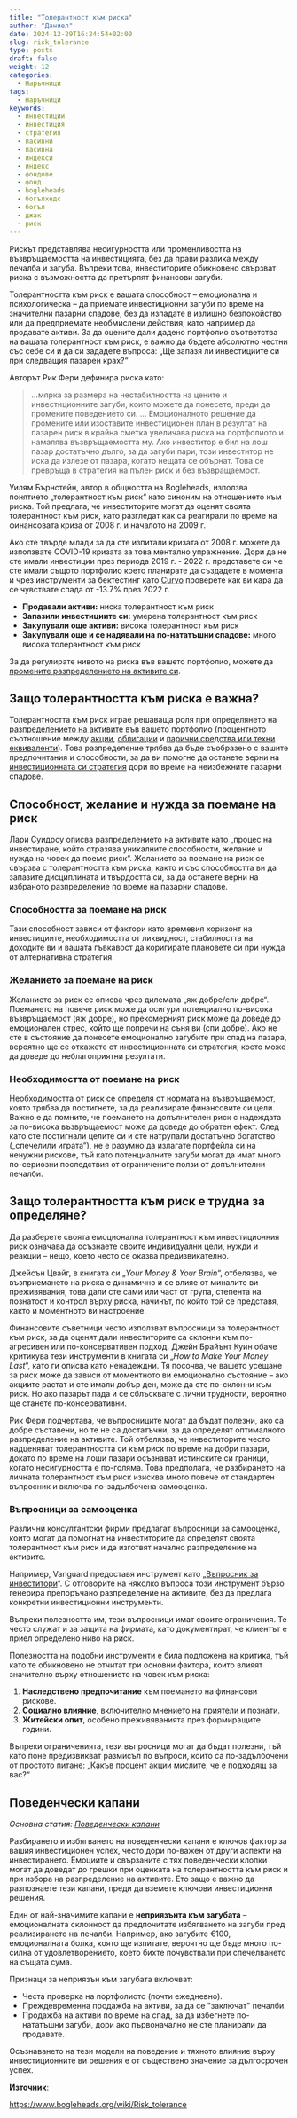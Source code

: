 ```yaml
---
title: "Толерантност към риска"
author: "Даниел"
date: 2024-12-29T16:24:54+02:00
slug: risk_tolerance
type: posts
draft: false
weight: 12
categories:
  - Наръчници
tags:
  - Наръчници
keywords:
  - инвестиции
  - инвестиция
  - стратегия
  - пасивни
  - пасивна
  - индекси
  - индекс
  - фондове
  - фонд
  - bogleheads
  - богълхедс
  - богъл
  - джак
  - риск
---
```


Рискът представлява несигурността или променливостта на възвръщаемостта на инвестицията, без да прави разлика между печалба и загуба. Въпреки това, инвеститорите обикновено свързват риска с възможността да претърпят финансови загуби.

Толерантността към риск е вашата способност – емоционална и психологическа – да приемате инвестиционни загуби по време на значителни пазарни спадове, без да изпадате в излишно безпокойство или да предприемате необмислени действия, като например да продавате активи. За да оцените дали дадено портфолио съответства на вашата толерантност към риск, е важно да бъдете абсолютно честни със себе си и да си зададете въпроса: „Ще запазя ли инвестициите си при следващия пазарен крах?“

Авторът Рик Фери дефинира риска като:
> ...мярка за размера на нестабилността на цените и инвестиционните загуби, които можете да понесете, преди да промените поведението си. ... Емоционалното решение да промените или изоставите инвестиционен план в резултат на пазарен риск в крайна сметка увеличава риска на портфолиото и намалява възвръщаемостта му. Ако инвеститор е бил на лош пазар достатъчно дълго, за да загуби пари, този инвеститор не иска да излезе от пазара, когато нещата се обърнат. Това се превръща в стратегия на пълен риск и без възвращаемост.

Уилям Бърнстейн, автор в общността на Bogleheads, използва понятието „толерантност към риск“ като синоним на отношението към риска. Той предлага, че инвеститорите могат да оценят своята толерантност към риск, като разгледат как са реагирали по време на финансовата криза от 2008 г. и началото на 2009 г.

Ако сте твърде млади за да сте изпитали кризата от 2008 г. можете да използвате COVID-19 кризата за това ментално упражнение. Дори да не сте имали инвестиции през периода 2019 г. - 2022 г. представете си че сте имали същото портфолио което планирате да създадете в момента и чрез инструменти за бектестинг като [Curvo](https://curvo.eu/backtest/en/portfolio/mental-test-bogleheads-bg--NoIgsgpgdgLghgGwAQwgZxkgtEgQgewHMEIALCOAEzTwHEQAaYUASQFEAGD3AaQFZcARQAqADg6MOAOlEBdJiHZdcAEVwAlFWADMfSVIBMs40A) проверете как ви кара да се чувствате спада от -13.7% през 2022 г.  

-   **Продавали активи:** ниска толерантност към риск
-   **Запазили инвестициите си:** умерена толерантност към риск
-   **Закупували още активи:** висока толерантност към риск
-   **Закупували още и се надявали на по-нататъшни спадове:** много висока толерантност към риск

За да регулирате нивото на риска във вашето портфолио, можете да [промените разпределението на активите си](/posts/asset_allocation).

## Защо толерантността към риска е важна?

Толерантността към риск играе решаваща роля при определянето на [разпределението на активите](/posts/asset_allocation) във вашето портфолио (процентното съотношение между [акции](/dict/index_fund), [облигации](/dict/bond_fund) и [парични средства или техни еквиваленти](/dict/money_market_fund)). Това разпределение трябва да бъде съобразено с вашите предпочитания и способности, за да ви помогне да останете верни на [инвестиционната си стратегия](/posts/investment_policy_statement) дори по време на неизбежните пазарни спадове.

## Способност, желание и нужда за поемане на риск

Лари Суидроу описва разпределението на активите като „процес на инвестиране, който отразява уникалните способности, желание и нужда на човек да поеме риск“. Желанието за поемане на риск се свързва с толерантността към риска, както и със способността ви да запазите дисциплината и твърдостта си, за да останете верни на избраното разпределение по време на пазарни спадове.

### Способността за поемане на риск

Тази способност зависи от фактори като времевия хоризонт на инвестициите, необходимостта от ликвидност, стабилността на доходите ви и вашата гъвкавост да коригирате плановете си при нужда от алтернативна стратегия.

### Желанието за поемане на риск

Желанието за риск се описва чрез дилемата „яж добре/спи добре“. Поемането на повече риск може да осигури потенциално по-висока възвръщаемост (яж добре), но прекомерният риск може да доведе до емоционален стрес, който ще попречи на съня ви (спи добре). Ако не сте в състояние да понесете емоционално загубите при спад на пазара, вероятно ще се откажете от инвестиционната си стратегия, което може да доведе до неблагоприятни резултати.

### Необходимостта от поемане на риск

Необходимостта от риск се определя от нормата на възвръщаемост, която трябва да постигнете, за да реализирате финансовите си цели. Важно е да помните, че поемането на допълнителен риск с надеждата за по-висока възвръщаемост може да доведе до обратен ефект. След като сте постигнали целите си и сте натрупали достатъчно богатство („спечелили играта“), не е разумно да излагате портфейла си на ненужни рискове, тъй като потенциалните загуби могат да имат много по-сериозни последствия от ограничените ползи от допълнителни печалби.

## Защо толерантността към риск е трудна за определяне?

Да разберете своята емоционална толерантност към инвестиционния риск означава да осъзнаете своите индивидуални цели, нужди и реакции – нещо, което често се оказва предизвикателно.

Джейсън Цвайг, в книгата си „_Your Money & Your Brain_“, отбелязва, че възприемането на риска е динамично и се влияе от миналите ви преживявания, това дали сте сами или част от група, степента на познатост и контрол върху риска, начинът, по който той се представя, както и моментното ви настроение.

Финансовите съветници често използват въпросници за толерантност към риск, за да оценят дали инвеститорите са склонни към по-агресивен или по-консервативен подход. Джейн Брайънт Куин обаче критикува тези инструменти в книгата си „_How to Make Your Money Last_“, като ги описва като ненадеждни. Тя посочва, че вашето усещане за риск може да зависи от моментното ви емоционално състояние – ако акциите растат и сте имали добър ден, може да сте по-склонни към риск. Но ако пазарът пада и се сблъсквате с лични трудности, вероятно ще станете по-консервативни.

Рик Фери подчертава, че въпросниците могат да бъдат полезни, ако са добре съставени, но те не са достатъчни, за да определят оптималното разпределение на активите. Той отбелязва, че инвеститорите често надценяват толерантността си към риск по време на добри пазари, докато по време на лоши пазари осъзнават истинските си граници, когато несигурността е по-голяма. Това предполага, че разбирането на личната толерантност към риск изисква много повече от стандартен въпросник и включва по-задълбочена самооценка.

### Въпросници за самооценка

Различни консултантски фирми предлагат въпросници за самооценка, които могат да помогнат на инвеститорите да определят своята толерантност към риск и да изготвят начално разпределение на активите.

Например, Vanguard предоставя инструмент като „[Въпросник за инвеститори](https://retirementplans.vanguard.com/VGApp/pe/PubQuizActivity?Step=start)“. С отговорите на няколко въпроса този инструмент бързо генерира препоръчано разпределение на активите, без да предлага конкретни инвестиционни инструменти.

Въпреки полезността им, тези въпросници имат своите ограничения. Те често служат и за защита на фирмата, като документират, че клиентът е приел определено ниво на риск.

Полезността на подобни инструменти е била подложена на критика, тъй като те обикновено не отчитат три основни фактора, които влияят значително върху отношението на човек към риска:

1.  **Наследствено предпочитание** към поемането на финансови рискове.
2.  **Социално влияние**, включително мнението на приятели и познати.
3.  **Житейски опит**, особено преживяванията през формиращите години.

Въпреки ограниченията, тези въпросници могат да бъдат полезни, тъй като поне предизвикват размисъл по въпроси, които са по-задълбочени от простото питане: „Какъв процент акции мислите, че е подходящ за вас?“

## Поведенчески капани
_Основна статия: [Поведенчески капани](/posts/behavioral_pitfalls)_

Разбирането и избягването на поведенчески капани е ключов фактор за вашия инвестиционен успех, често дори по-важен от други аспекти на инвестирането. Емоциите и свързаните с тях поведенчески клопки могат да доведат до грешки при оценката на толерантността към риск и при избора на разпределение на активите. Ето защо е важно да разпознаете тези капани, преди да вземете ключови инвестиционни решения.

Един от най-значимите капани е **неприязънта към загубата** – емоционалната склонност да предпочитате избягването на загуби пред реализирането на печалби. Например, ако загубите €100, емоционалната болка, която ще изпитате, вероятно ще бъде много по-силна от удовлетворението, което бихте почувствали при спечелването на същата сума.

Признаци за неприязън към загубата включват:

-   Честа проверка на портфолиото (почти ежедневно).
-   Преждевременна продажба на активи, за да се "заключат" печалби.
-   Продажба на активи по време на спад, за да избегнете по-нататъшни загуби, дори ако първоначално не сте планирали да продавате.

Осъзнаването на тези модели на поведение и тяхното влияние върху инвестиционните ви решения е от съществено значение за дългосрочен успех.


**Източник**:

https://www.bogleheads.org/wiki/Risk_tolerance
